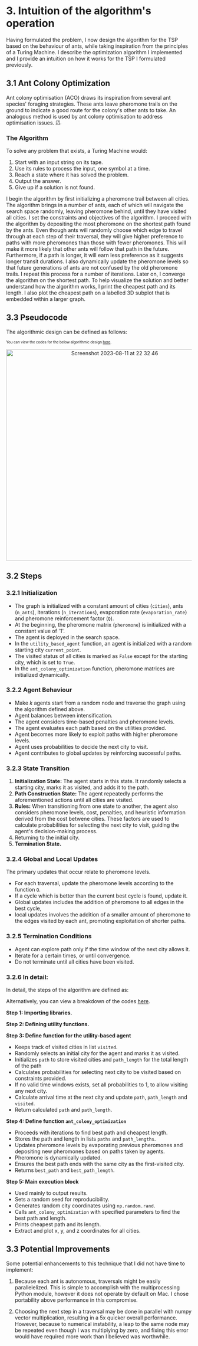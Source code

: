 # 3. Intuition of the algorithm's operation
Having formulated the problem, I now design the algorithm for the TSP based on the behaviour of ants, while taking inspiration from the principles of a Turing Machine.  I describe the optimization algorithm I implemented and I provide an intuition on how it works for the TSP I formulated previously. 

## 3.1 Ant Colony Optimization

Ant colony optimisation (ACO) draws its inspiration from several ant species' foraging strategies. These ants leave pheromone trails on the ground to indicate a good route for the colony's other ants to take. An analogous method is used by ant colony optimisation to address optimisation issues. <sup><sub>[[7]](https://www.researchgate.net/publication/308953674_Ant_Colony_Optimization).</sub></sup>
### The Algorithm
To solve any problem that exists, a Turing Machine would:
1. Start with an input string on its tape.
2. Use its rules to process the input, one symbol at a time.
3. Reach a state where it has solved the problem.
4. Output the answer.
5. Give up if a solution is not found.
   
I begin the algorithm by first initializing a pheromone trail between all cities.  The algorithm brings in a number of ants, each of which will navigate the search space randomly, leaving pheromone behind, until they have visited all cities. I set the constraints and objectives of the algorithm.  I proceed with the algorithm by depositing the most pheromone on the shortest path found by the ants.  Even though ants will randomly choose which edge to travel through at each step of their traversal, they will give higher preference to paths with more pheromones than those with fewer pheromones.  This will make it more likely that other ants will follow that path in the future.  Furthermore, if a path is longer, it will earn less preference as it suggests longer transit durations.  I also dynamically update the pheromone levels so that future generations of ants are not confused by the old pheromone trails.  I repeat this process for a number of iterations.  Later on, I converge the algorithm on the shortest path.  To help visualize the solution and better understand how the algorithm works, I print the cheapest path and its length.  I also plot the cheapest path on a labelled 3D subplot that is embedded within a larger graph.

## 3.3 Pseudocode
The algorithmic design can be defined as follows:

<sup><sub>You can view the codes for the below algorithmic design [here](https://github.com/wafaajaunnoo/AntsInMyCode/blob/main/pseudocode.js-master/docs/pseudocode.html).</sub></sup>
<p align="center">
<img width="573" alt="Screenshot 2023-08-11 at 22 32 46" src="https://github.com/wafaajaunnoo/AntsInMyCode/assets/95095359/fe23a9d5-ca73-46c1-8414-c296d0fab371">
</p>

## 3.2 Steps

### 3.2.1 Initialization  
* The graph is initialized with a constant amount of cities (`cities`), ants (`n_ants`), iterations (`n_iterations`), evaporation rate (`evaporation_rate`) and pheromone reinforcement factor (`Q`).
* At the beginning, the pheromone matrix (`pheromone`) is initialized with a constant value of '1'.
* The agent is deployed in the search space.
* In the `utility_based_agent` function, an agent is initialized with a random starting city `current_point`.
* The visited status of all cities is marked as `False` except for the starting city, which is set to `True`.
* In the `ant_colony_optimization` function, pheromone matrices are initialized dynamically.

### 3.2.2 Agent Behaviour
* Make _k_ agents start from a random node and traverse the graph using the algorithm defined above. 
* Agent balances between intensification.
* The agent considers time-based penalties and pheromone levels.
* The agent evaluates each path based on the utilities provided.
* Agent becomes more likely to exploit paths with higher pheromone levels.
* Agent uses probabilities to decide the next city to visit.
* Agent contributes to global updates by reinforcing successful paths.

### 3.2.3 State Transition 

1. **Initialization State:** The agent starts in this state. It randomly selects a starting city, marks it as visited, and adds it to the path.
2. **Path Construction State:** The agent repeatedly performs the aforementioned actions until all cities are visited. 
3. **Rules:** When transitioning from one state to another, the agent also considers pheromone levels, cost, penalties, and heuristic information derived from the cost betwene cities.  These factors are used to calculate probabilities for selecting the next city to visit, guiding the agent's decision-making process.
4. Returning to the initial city.
5. **Termination State.**

### 3.2.4 Global and Local Updates
The primary updates that occur relate to pheromone levels.
* For each traversal, update the pheromone levels according to the function `Q`.
* If a cycle which is better than the current best cycle is found, update it.
* Global updates includes the addition of pheromone to all edges in the best cycle,
* local updates involves the addition of a smaller amount of pheromone to the edges visited by each ant, promoting exploitation of shorter paths.

### 3.2.5 Termination Conditions
* Agent can explore path only if the time window of the next city allows it.
* Iterate for a certain times, or until convergence.
* Do not terminate until all cities have been visited.


### 3.2.6 In detail:
In detail, the steps of the algorithm are defined as:

Alternatively, you can view a breakdown of the codes [here](https://github.com/wafaajaunnoo/AntsInMyCode/blob/main/code-breakdown.md).

**Step 1: Importing libraries.**

**Step 2: Defining utility functions.**

**Step 3: Define function for the utility-based agent** 
* Keeps track of visited cities in list `visited`.
* Randomly selects an initial city for the agent and marks it as visited.
* Initializes `path` to store visited cities and `path_length` for the total length of the path
* Calculates probabilities for selecting next city to be visited based on constraints provided.
* If no valid time windows exists, set all probabilities to 1, to allow visiting any next city.
* Calculate arrival time at the next city and update `path`, `path_length` and `visited`.
* Return calculated `path` and `path_length`.
    
**Step 4: Define function `ant_colony_optimization`**
* Proceeds with iterations to find best path and cheapest length.
* Stores the path and length in lists `paths` and `path_lengths`.
* Updates pheromone levels by evaporating previous pheromones and depositing new pheromones based on paths taken by agents.
* Pheromone is dynamically updated.
* Ensures the best path ends with the same city as the first-visited city.
* Returns `best_path` and `best_path_length`.
    
**Step 5: Main execution block** 
* Used mainly to output results.
* Sets a random seed for reproducibility.
* Generates random city coordinates using `np.random.rand`.
* Calls `ant_colony_optimization` with specified parameters to find the best path and length.
* Prints cheapest path and its length.
* Extract and plot x, y, and z coordinates for all cities.

## 3.3 Potential Improvements
Some potential enhancements to this technique that I did not have time to implement:

1. Because each ant is autonomous, traversals might be easily parallelelized. This is simple to accomplish with the multiprocessing Python module, however it does not operate by default on Mac. I chose portability above performance in this compromise.

2. Choosing the next step in a traversal may be done in parallel with numpy vector multiplication, resulting in a 5x quicker overall performance. However, because to numerical instability, a leap to the same node may be repeated even though I was multiplying by zero, and fixing this error would have required more work than I believed was worthwhile.



